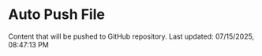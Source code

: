 # Auto Push File

Content that will be pushed to GitHub repository.
Last updated: 07/15/2025, 08:47:13 PM